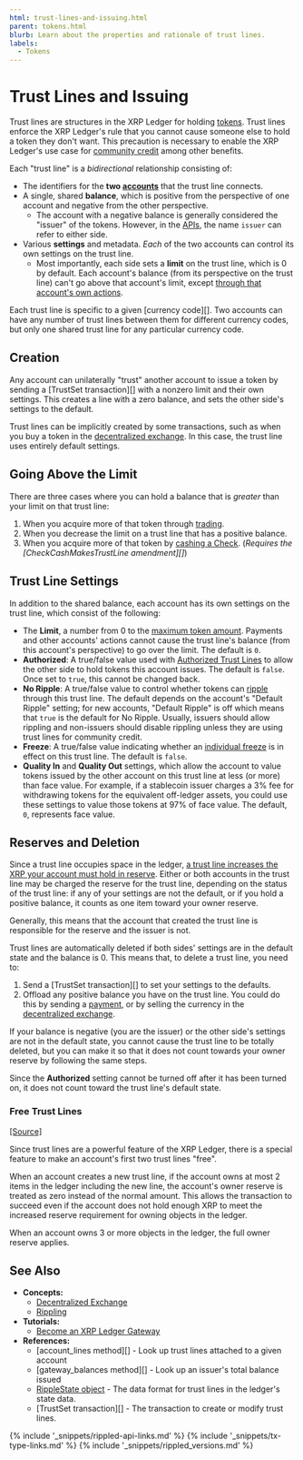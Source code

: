 ```yaml
---
html: trust-lines-and-issuing.html
parent: tokens.html
blurb: Learn about the properties and rationale of trust lines.
labels:
  - Tokens
---
```


# Trust Lines and Issuing

Trust lines are structures in the XRP Ledger for holding [tokens](tokens.html). Trust lines enforce the XRP Ledger's rule that you cannot cause someone else to hold a token they don't want. This precaution is necessary to enable the XRP Ledger's use case for [community credit](tokens.html#community-credit) among other benefits.

Each "trust line" is a _bidirectional_ relationship consisting of:

- The identifiers for the **two [accounts](accounts.html)** that the trust line connects.
- A single, shared **balance**, which is positive from the perspective of one account and negative from the other perspective.
    - The account with a negative balance is generally considered the "issuer" of the tokens. However, in the [APIs](http-websocket-apis.html), the name `issuer` can refer to either side.
- Various **settings** and metadata. _Each_ of the two accounts can control its own settings on the trust line.
    - Most importantly, each side sets a **limit** on the trust line, which is 0 by default. Each account's balance (from its perspective on the trust line) can't go above that account's limit, except [through that account's own actions](#going-above-the-limit).

Each trust line is specific to a given \[currency code\]\[\]. Two accounts can have any number of trust lines between them for different currency codes, but only one shared trust line for any particular currency code.


## Creation

Any account can unilaterally "trust" another account to issue a token by sending a \[TrustSet transaction\]\[\] with a nonzero limit and their own settings. This creates a line with a zero balance, and sets the other side's settings to the default.

Trust lines can be implicitly created by some transactions, such as when you buy a token in the [decentralized exchange](decentralized-exchange.html). In this case, the trust line uses entirely default settings.


## Going Above the Limit

There are three cases where you can hold a balance that is _greater_ than your limit on that trust line:

1. When you acquire more of that token through [trading](decentralized-exchange.html).
2. When you decrease the limit on a trust line that has a positive balance.
3. When you acquire more of that token by [cashing a Check](checks.html). (_Requires the \[CheckCashMakesTrustLine amendment\]\[\]_)


## Trust Line Settings

In addition to the shared balance, each account has its own settings on the trust line, which consist of the following:

- The **Limit**, a number from 0 to the [maximum token amount](currency-formats.html). Payments and other accounts' actions cannot cause the trust line's balance (from this account's perspective) to go over the limit. The default is `0`.
- **Authorized**: A true/false value used with [Authorized Trust Lines](authorized-trust-lines.html) to allow the other side to hold tokens this account issues. The default is `false`. Once set to `true`, this cannot be changed back.
- **No Ripple**: A true/false value to control whether tokens can [ripple](rippling.html) through this trust line. The default depends on the account's "Default Ripple" setting; for new accounts, "Default Ripple" is off which means that `true` is the default for No Ripple. Usually, issuers should allow rippling and non-issuers should disable rippling unless they are using trust lines for community credit.
- **Freeze**: A true/false value indicating whether an [individual freeze](freezes.html#individual-freeze) is in effect on this trust line. The default is `false`.
- **Quality In** and **Quality Out** settings, which allow the account to value tokens issued by the other account on this trust line at less (or more) than face value. For example, if a stablecoin issuer charges a 3% fee for withdrawing tokens for the equivalent off-ledger assets, you could use these settings to value those tokens at 97% of face value. The default, `0`, represents face value.


## Reserves and Deletion

Since a trust line occupies space in the ledger, [a trust line increases the XRP your account must hold in reserve](reserves.html). Either or both accounts in the trust line may be charged the reserve for the trust line, depending on the status of the trust line: if any of your settings are not the default, or if you hold a positive balance, it counts as one item toward your owner reserve.

Generally, this means that the account that created the trust line is responsible for the reserve and the issuer is not. <!-- STYLE_OVERRIDE: is responsible for -->

Trust lines are automatically deleted if both sides' settings are in the default state and the balance is 0. This means that, to delete a trust line, you need to:

1. Send a \[TrustSet transaction\]\[\] to set your settings to the defaults.
2. Offload any positive balance you have on the trust line. You could do this by sending a [payment](cross-currency-payments.html), or by selling the currency in the [decentralized exchange](decentralized-exchange.html).

If your balance is negative (you are the issuer) or the other side's settings are not in the default state, you cannot cause the trust line to be totally deleted, but you can make it so that it does not count towards your owner reserve by following the same steps.

Since the **Authorized** setting cannot be turned off after it has been turned on, it does not count toward the trust line's default state.

### Free Trust Lines
[[Source]](https://github.com/ripple/rippled/blob/72377e7bf25c4eaee5174186d2db3c6b4210946f/src/ripple/app/tx/impl/SetTrust.cpp#L148-L168)

Since trust lines are a powerful feature of the XRP Ledger, there is a special feature to make an account's first two trust lines "free".

When an account creates a new trust line, if the account owns at most 2 items in the ledger including the new line, the account's owner reserve is treated as zero instead of the normal amount. This allows the transaction to succeed even if the account does not hold enough XRP to meet the increased reserve requirement for owning objects in the ledger.

When an account owns 3 or more objects in the ledger, the full owner reserve applies.


## See Also

- **Concepts:**
    - [Decentralized Exchange](decentralized-exchange.html)
    - [Rippling](rippling.html)
- **Tutorials:**
    - [Become an XRP Ledger Gateway](become-an-xrp-ledger-gateway.html)
- **References:**
    - \[account_lines method\]\[\] - Look up trust lines attached to a given account
    - \[gateway_balances method\]\[\] - Look up an issuer's total balance issued
    - [RippleState object](ripplestate.html) - The data format for trust lines in the ledger's state data.
    - \[TrustSet transaction\]\[\] - The transaction to create or modify trust lines.

<!--{# common link defs #}-->
{% include '_snippets/rippled-api-links.md' %}
{% include '_snippets/tx-type-links.md' %}
{% include '_snippets/rippled_versions.md' %}
